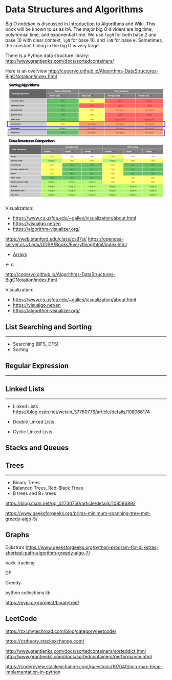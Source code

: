# Data Structures and Algorithms

*Big O notation* is discussed in 
[Introduction to Algorithms](docs/Introduction_to_Algorithms-3E-Comen.pdf)
and [Wiki](https://en.wikipedia.org/wiki/Sorting_algorithm).
This book will be known to us as *ItA*. The major big O dividers are log time,
polynomial time, and exponential time. We use ```logN``` for both base 2 and 
base 10 with clear context, ```lgN``` for base 10, and ```lnN``` for base e.
Sometimes, the constant hiding in the big O is very large.

There is a Python data structure library: http://www.grantjenks.com/docs/sortedcontainers/

Here is an overview
http://cooervo.github.io/Algorithms-DataStructures-BigONotation/index.html
![overview](docs/cooervo.github.io-Algorithms-DataStructures-BigONotation.png)

Visualization:
- https://www.cs.usfca.edu/~galles/visualization/about.html  
- https://visualgo.net/en  
- https://algorithm-visualizer.org/ 

https://web.stanford.edu/class/cs97si/
https://opendsa-server.cs.vt.edu/ODSA/Books/Everything/html/index.html

- [Arrays](docs/data_strcuture/3.array/arrays.md)


← q

http://cooervo.github.io/Algorithms-DataStructures-BigONotation/index.html

Visualization:
- https://www.cs.usfca.edu/~galles/visualization/about.html  
- https://visualgo.net/en  
- https://algorithm-visualizer.org/  


## List Searching and Sorting
___
- Searching (BFS, DFS)
- Sorting

## Regular Expression
___


## Linked Lists
___
- Linked Lists  
https://blog.csdn.net/weixin_37780776/article/details/108066174


- Double Linked Lists
- Cyclic Linked Lists	



## Stacks and Queues
	
## Trees
___
- Binary Trees
- Balanced Trees, Red-Black Trees
- B trees and B+ trees

https://blog.csdn.net/qq_42730750/article/details/108586892

https://www.geeksforgeeks.org/prims-minimum-spanning-tree-mst-greedy-algo-5/
	
## Graphs

Dijkstra’s
https://www.geeksforgeeks.org/python-program-for-dijkstras-shortest-path-algorithm-greedy-algo-7/




back-tracking

DP

Greedy

python collections lib

https://pypi.org/project/binarytree/


## LeetCode
https://zxi.mytechroad.com/blog/category/leetcode/

https://cstheory.stackexchange.com/


http://www.grantjenks.com/docs/sortedcontainers/sorteddict.html
http://www.grantjenks.com/docs/sortedcontainers/performance.html


https://codereview.stackexchange.com/questions/197040/min-max-heap-implementation-in-python
